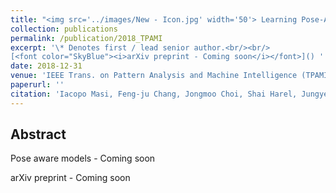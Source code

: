 ```yaml
---
title: "<img src='../images/New - Icon.jpg' width='50'> Learning Pose-Aware Models for Pose-Invariant Face Recognition in the Wild"
collection: publications
permalink: /publication/2018_TPAMI
excerpt: '\* Denotes first / lead senior author.<br/><br/>
[<font color="SkyBlue"><i>arXiv preprint - Coming soon</i></font>]() '
date: 2018-12-31
venue: 'IEEE Trans. on Pattern Analysis and Machine Intelligence (TPAMI)'
paperurl: ''
citation: 'Iacopo Masi, Feng-ju Chang, Jongmoo Choi, Shai Harel, Jungyeon Kim, KangGeon Kim, Jatuporn Leksut, Stephen Rawls, Yue Wu, Tal Hassner*, Wael AbdAlmageed, Gerard Medioni, Louis-Philippe Morency, Prem Natarajan, Ram Nevatia.<i>Learning Pose-Aware Models for Pose-Invariant Face Recognition in the Wild.</i> IEEE Trans. on Pattern Analysis and Machine Intelligence (TPAMI), accepted.'
---
```


Abstract
------


Pose aware models - Coming soon

arXiv preprint - Coming soon
